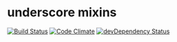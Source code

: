 # underscore mixins

[![Build Status](http://img.shields.io/travis/michsch/underscore.deepExtend/master.svg?style=flat)](https://travis-ci.org/michsch/underscore.deepExtend)
[![Code Climate](http://img.shields.io/codeclimate/github/michsch/underscore.deepExtend.svg?style=flat)](https://codeclimate.com/github/michsch/underscore.deepExtend)
[![devDependency Status](http://img.shields.io/david/dev/michsch/underscore.deepExtend.svg?style=flat)](https://david-dm.org/michsch/underscore.deepExtend#info=devDependencies)
